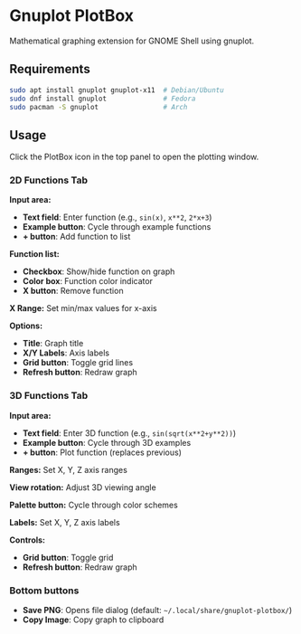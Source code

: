 # Gnuplot PlotBox

Mathematical graphing extension for GNOME Shell using gnuplot.

## Requirements

```bash
sudo apt install gnuplot gnuplot-x11  # Debian/Ubuntu
sudo dnf install gnuplot              # Fedora
sudo pacman -S gnuplot                # Arch
```

## Usage

Click the PlotBox icon in the top panel to open the plotting window.

### 2D Functions Tab

**Input area:**
- **Text field**: Enter function (e.g., `sin(x)`, `x**2`, `2*x+3`)
- **Example button**: Cycle through example functions
- **+ button**: Add function to list

**Function list:**
- **Checkbox**: Show/hide function on graph
- **Color box**: Function color indicator
- **X button**: Remove function

**X Range:** Set min/max values for x-axis

**Options:**
- **Title**: Graph title
- **X/Y Labels**: Axis labels
- **Grid button**: Toggle grid lines
- **Refresh button**: Redraw graph

### 3D Functions Tab

**Input area:**
- **Text field**: Enter 3D function (e.g., `sin(sqrt(x**2+y**2))`)
- **Example button**: Cycle through 3D examples
- **+ button**: Plot function (replaces previous)

**Ranges:** Set X, Y, Z axis ranges

**View rotation:** Adjust 3D viewing angle

**Palette button:** Cycle through color schemes

**Labels:** Set X, Y, Z axis labels

**Controls:**
- **Grid button**: Toggle grid
- **Refresh button**: Redraw graph

### Bottom buttons

- **Save PNG**: Opens file dialog (default: `~/.local/share/gnuplot-plotbox/`)
- **Copy Image**: Copy graph to clipboard